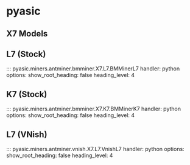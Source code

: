 # pyasic
## X7 Models

## L7 (Stock)
::: pyasic.miners.antminer.bmminer.X7.L7.BMMinerL7
    handler: python
    options:
        show_root_heading: false
        heading_level: 4

## K7 (Stock)
::: pyasic.miners.antminer.bmminer.X7.K7.BMMinerK7
    handler: python
    options:
        show_root_heading: false
        heading_level: 4

## L7 (VNish)
::: pyasic.miners.antminer.vnish.X7.L7.VnishL7
    handler: python
    options:
        show_root_heading: false
        heading_level: 4

